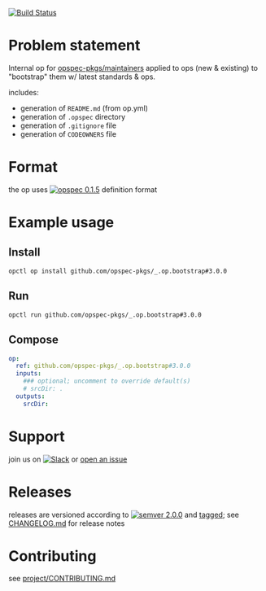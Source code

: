 [![Build Status](https://travis-ci.org/opspec-pkgs/_.op.bootstrap.svg?branch=master)](https://travis-ci.org/opspec-pkgs/_.op.bootstrap)

# Problem statement

Internal op for [opspec-pkgs/maintainers](https://github.com/orgs/opspec-pkgs/teams/maintainers) 
applied to ops (new & existing) to "bootstrap" them w/ latest standards & ops.

includes:
- generation of `README.md` (from op.yml)
- generation of `.opspec` directory
- generation of `.gitignore` file
- generation of `CODEOWNERS` file


# Format

the op uses [![opspec 0.1.5](https://img.shields.io/badge/opspec-0.1.5-brightgreen.svg?colorA=6b6b6b&colorB=fc16be)](https://opspec.io/0.1.5) definition format

# Example usage

## Install

```shell
opctl op install github.com/opspec-pkgs/_.op.bootstrap#3.0.0
```

## Run

```
opctl run github.com/opspec-pkgs/_.op.bootstrap#3.0.0
```

## Compose

```yaml
op:
  ref: github.com/opspec-pkgs/_.op.bootstrap#3.0.0
  inputs:
    ### optional; uncomment to override default(s)
    # srcDir: .
  outputs:
    srcDir:
```

# Support

join us on
[![Slack](https://opctl-slackin.herokuapp.com/badge.svg)](https://opctl-slackin.herokuapp.com/)
or
[open an issue](https://github.com/opspec-pkgs/_.op.bootstrap/issues)

# Releases

releases are versioned according to
[![semver 2.0.0](https://img.shields.io/badge/semver-2.0.0-brightgreen.svg)](http://semver.org/spec/v2.0.0.html)
and [tagged](https://git-scm.com/book/en/v2/Git-Basics-Tagging); see
[CHANGELOG.md](CHANGELOG.md) for release notes

# Contributing

see
[project/CONTRIBUTING.md](https://github.com/opspec-pkgs/project/blob/master/CONTRIBUTING.md)
